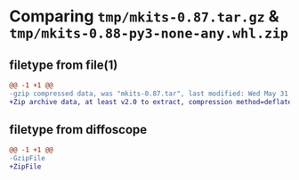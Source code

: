 # Comparing `tmp/mkits-0.87.tar.gz` & `tmp/mkits-0.88-py3-none-any.whl.zip`

## filetype from file(1)

```diff
@@ -1 +1 @@
-gzip compressed data, was "mkits-0.87.tar", last modified: Wed May 31 21:10:31 2023, max compression
+Zip archive data, at least v2.0 to extract, compression method=deflate
```

## filetype from diffoscope

```diff
@@ -1 +1 @@
-GzipFile
+ZipFile
```

